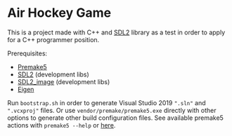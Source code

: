 # Air Hockey Game

This is a project made with C++ and [SDL2](https://www.libsdl.org/index.php) 
library as a test in order to apply for a C++ programmer position.

Prerequisites:
* [Premake5](https://premake.github.io/download.html)
* [SDL2](https://www.libsdl.org/download-2.0.php) (development libs)
* [SDL2_image](https://www.libsdl.org/projects/SDL_image/) (development libs)
* [Eigen](http://eigen.tuxfamily.org/index.php?title=Main_Page)

Run `bootstrap.sh` in order to generate Visual Studio 2019 `".sln"` and `".vcxproj"` files.
Or use `vendor/premake/premake5.exe` directly with other options to generate other build configuration files.
See available premake5 actions with `premake5 --help` or [here](https://github.com/premake/premake-4.x/wiki/Premake_Quick_Start).